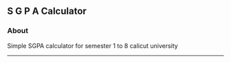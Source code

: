 ## S G P A Calculator

### About

Simple SGPA calculator for semester 1 to 8 calicut university

----





